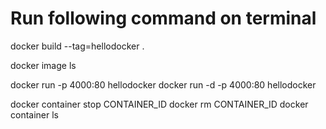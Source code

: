
# Run following command on terminal

docker build --tag=hellodocker .

docker image ls

docker run -p 4000:80 hellodocker
docker run -d -p 4000:80 hellodocker

docker container stop CONTAINER_ID
docker rm CONTAINER_ID
docker container ls